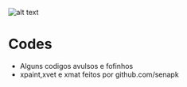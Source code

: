 ![alt text](https://pbs.twimg.com/profile_images/1109223517864763393/Et2JZgpR.jpg)

# Codes
- Alguns codigos avulsos e fofinhos
- xpaint,xvet e xmat feitos por github.com/senapk